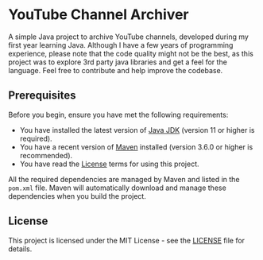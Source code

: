 # YouTube Channel Archiver
A simple Java project to archive YouTube channels, developed during my first year learning Java. 
Although I have a few years of programming experience, please note that the code quality might not be the best, 
as this project was to explore 3rd party java libraries and get a feel for the language. Feel free to contribute and help improve the codebase.

## Prerequisites

Before you begin, ensure you have met the following requirements:

* You have installed the latest version of [Java JDK](https://adoptium.net/?variant=openjdk11&jvmVariant=hotspot) (version 11 or higher is required).
* You have a recent version of [Maven](https://maven.apache.org/download.cgi) installed (version 3.6.0 or higher is recommended).
* You have read the [License](LICENSE) terms for using this project.

All the required dependencies are managed by Maven and listed in the `pom.xml` file. Maven will automatically download and manage these dependencies when you build the project.

## License
This project is licensed under the MIT License - see the [LICENSE](LICENSE) file for details.
